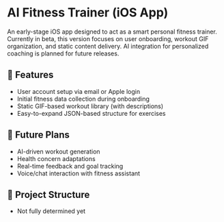 # AI Fitness Trainer (iOS App)

An early-stage iOS app designed to act as a smart personal fitness trainer. 
Currently in beta, this version focuses on user onboarding, workout GIF organization, 
and static content delivery. AI integration for personalized coaching is planned for future releases.

## 🚀 Features

- User account setup via email or Apple login
- Initial fitness data collection during onboarding
- Static GIF-based workout library (with descriptions)
- Easy-to-expand JSON-based structure for exercises

## 🧠 Future Plans

- AI-driven workout generation
- Health concern adaptations
- Real-time feedback and goal tracking
- Voice/chat interaction with fitness assistant

## 📁 Project Structure
- Not fully determined yet
